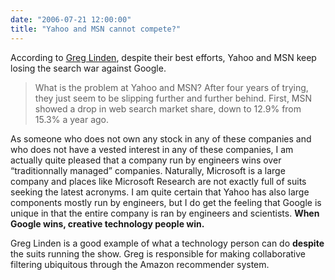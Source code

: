 ```yaml
---
date: "2006-07-21 12:00:00"
title: "Yahoo and MSN cannot compete?"
---
```




According to [Greg Linden](https://glinden.blogspot.com/2006/07/yahoo-and-msn-cannot-compete.html), despite their best efforts, Yahoo and MSN keep losing the search war against Google.

> What is the problem at Yahoo and MSN? After four years of trying, they just seem to be slipping further and further behind. First, MSN showed a drop in web search market share, down to 12.9% from 15.3% a year ago.



As someone who does not own any stock in any of these companies and who does not have a vested interest in any of these companies, I am actually quite pleased that a company run by engineers wins over &ldquo;traditionnally managed&rdquo; companies. Naturally, Microsoft is a large company and places like Microsoft Research are not exactly full of suits seeking the latest acronyms. I am quite certain that Yahoo has also large components mostly run by engineers, but I do get the feeling that Google is unique in that the entire company is ran by engineers and scientists. __When Google wins, creative technology people win.__

Greg Linden is a good example of what a technology person can do __despite__ the suits running the show. Greg is responsible for making collaborative filtering ubiquitous through the Amazon recommender system.


